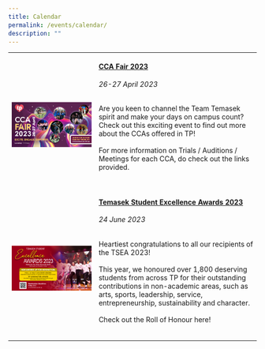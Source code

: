 ```yaml
---
title: Calendar
permalink: /events/calendar/
description: ""
---
```

<table>
	<tbody>
	<tr>
		<td style="width:35%">
			<br>
				<img src="/images/Home/CCA Fair 2023.jpg" style="display:block;margin-left:auto;margin-right:auto;">
		</td>
		<td style="width:65%"><br>
			<a href="/events/ccafair2023/"><h4 style="margin-top:0%">CCA Fair 2023</h4></a>
				<h6 style="margin-top:0%"><i>26-27 April 2023</i></h6>
				<p style="margin-top:0%">
					Are you keen to channel the Team Temasek spirit and make your days on campus count? Check out this exciting event to find out more about the CCAs offered in TP!
					<br><br>
					For more information on Trials / Auditions / Meetings for each CCA, do check out the links provided.
				</p>
			<br>
		</td>
	</tr>
		<tr>
		<td style="width:35%">
			<br>
				<img src="/images/Home/tsea 2023 cover.jpg" style="display:block;margin-left:auto;margin-right:auto;">
		</td>
		<td style="width:65%"><br>
			<a href="/events/highlights/tsea2023/"><h4 style="margin-top:0%">Temasek Student Excellence Awards 2023</h4></a>
				<h6 style="margin-top:0%"><i>24 June 2023</i></h6>
				<p style="margin-top:0%">
					Heartiest congratulations to all our recipients of the TSEA 2023! 
					<br><br>
					This year, we honoured over 1,800 deserving students from across TP for their outstanding contributions in non-academic areas, such as arts, sports, leadership, service, entrepreneurship, sustainability and character.
										<br><br>
					Check out the Roll of Honour here!
				</p>
			<br>
		</td>
	</tr>

</tbody></table>